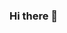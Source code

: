 ### Hi there 👋

<!--
**Chanksela/chanksela** is a ✨ _special_ ✨ repository because its `README.md` (this file) appears on your GitHub profile.

Here are some ideas to get you started:

- 🔭 I’m currently working in Redberry as a BootCamper
- 🌱 I’m currently learning Laravel/Vue Stack
- 📫 How to reach me: kakhachankseliani@gmail.com
-->

